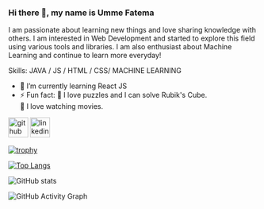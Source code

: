 ### Hi there 👋, my name is Umme Fatema

I am passionate about learning new things and love sharing knowledge with others. I am interested in Web Development and started to explore this field using various tools and libraries. I am also enthusiast about Machine Learning and continue to learn more everyday!

Skills: JAVA / JS / HTML / CSS/ MACHINE LEARNING

- 🌱 I’m currently learning React JS 
- ⚡ Fun fact:  🧩 I love puzzles and I can solve Rubik's Cube.  
                🎥 I love watching movies. 


[<img src='https://cdn.jsdelivr.net/npm/simple-icons@3.0.1/icons/github.svg' alt='github' height='40'>](https://github.com/ummeFA)  [<img src='https://cdn.jsdelivr.net/npm/simple-icons@3.0.1/icons/linkedin.svg' alt='linkedin' height='40'>](https://www.linkedin.com/in/https://www.linkedin.com/in/umme-fatema-052876198//)  

[![trophy](https://github-profile-trophy.vercel.app/?username=ummeFA)](https://github.com/ryo-ma/github-profile-trophy)

[![Top Langs](https://github-readme-stats.vercel.app/api/top-langs/?username=ummeFA)](https://github.com/anuraghazra/github-readme-stats)

![GitHub stats](https://github-readme-stats.vercel.app/api?username=ummeFA&show_icons=true)  

![GitHub Activity Graph](https://activity-graph.herokuapp.com/graph?username=ummeFA)  



